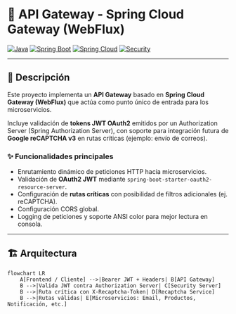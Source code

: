 # 🚀 API Gateway - Spring Cloud Gateway (WebFlux)

[![Java](https://img.shields.io/badge/Java-21-blue)](https://openjdk.org/projects/jdk/21/)
[![Spring Boot](https://img.shields.io/badge/Spring%20Boot-3.1.8-brightgreen)](https://spring.io/projects/spring-boot)
[![Spring Cloud](https://img.shields.io/badge/Spring%20Cloud-2023.0.3-important)](https://spring.io/projects/spring-cloud)
[![Security](https://img.shields.io/badge/Spring%20Security-OAuth2%20JWT-yellow)](https://spring.io/projects/spring-security)

---

## 📌 Descripción

Este proyecto implementa un **API Gateway** basado en **Spring Cloud Gateway (WebFlux)** que actúa como punto único de entrada para los microservicios.  

Incluye validación de **tokens JWT OAuth2** emitidos por un Authorization Server (Spring Authorization Server), con soporte para integración futura de **Google reCAPTCHA v3** en rutas críticas (ejemplo: envío de correos).  

### ✨ Funcionalidades principales
- Enrutamiento dinámico de peticiones HTTP hacia microservicios.
- Validación de **OAuth2 JWT** mediante `spring-boot-starter-oauth2-resource-server`.
- Configuración de **rutas críticas** con posibilidad de filtros adicionales (ej. reCAPTCHA).
- Configuración CORS global.
- Logging de peticiones y soporte ANSI color para mejor lectura en consola.

---

## 🏗️ Arquitectura

```mermaid
flowchart LR
    A[Frontend / Cliente] -->|Bearer JWT + Headers| B[API Gateway]
    B -->|Valida JWT contra Authorization Server| C[Security Server]
    B -->|Ruta crítica con X-Recaptcha-Token| D[Recaptcha Service]
    B -->|Rutas válidas| E[Microservicios: Email, Productos, Notificación, etc.]
